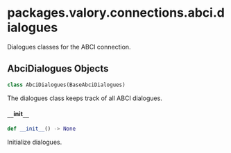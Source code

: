 <a id="packages.valory.connections.abci.dialogues"></a>

# packages.valory.connections.abci.dialogues

Dialogues classes for the ABCI connection.

<a id="packages.valory.connections.abci.dialogues.AbciDialogues"></a>

## AbciDialogues Objects

```python
class AbciDialogues(BaseAbciDialogues)
```

The dialogues class keeps track of all ABCI dialogues.

<a id="packages.valory.connections.abci.dialogues.AbciDialogues.__init__"></a>

#### `__`init`__`

```python
def __init__() -> None
```

Initialize dialogues.

